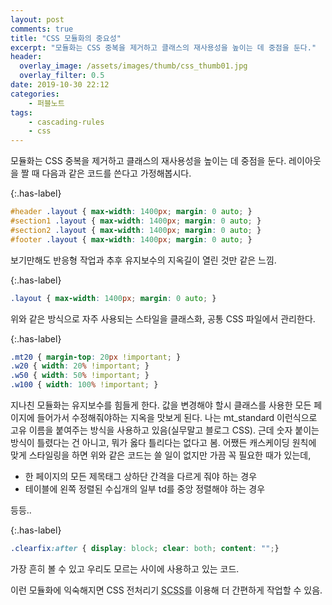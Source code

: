 ```yaml
---
layout: post
comments: true
title: "CSS 모듈화의 중요성"
excerpt: "모듈화는 CSS 중복을 제거하고 클래스의 재사용성을 높이는 데 중점을 둔다."
header:
  overlay_image: /assets/images/thumb/css_thumb01.jpg
  overlay_filter: 0.5
date: 2019-10-30 22:12
categories:
    - 퍼블노트
tags:
    - cascading-rules
    - css
---
```

모듈화는 CSS 중복을 제거하고 클래스의 재사용성을 높이는 데 중점을 둔다. 레이아웃을 짤 때 다음과 같은 코드를 쓴다고 가정해봅시다.

{:.has-label}
```css
#header .layout { max-width: 1400px; margin: 0 auto; }
#section1 .layout { max-width: 1400px; margin: 0 auto; }
#section2 .layout { max-width: 1400px; margin: 0 auto; }
#footer .layout { max-width: 1400px; margin: 0 auto; }
```
보기만해도 반응형 작업과 추후 유지보수의 지옥길이 열린 것만 같은 느낌.

{:.has-label}
```css
.layout { max-width: 1400px; margin: 0 auto; }
```
위와 같은 방식으로 자주 사용되는 스타일을 클래스화, 공통 CSS 파일에서 관리한다.

{:.has-label}
```css
.mt20 { margin-top: 20px !important; }
.w20 { width: 20% !important; }
.w50 { width: 50% !important; }
.w100 { width: 100% !important; }
```
지나친 모듈화는 유지보수를 힘들게 한다. 값을 변경해야 할시 클래스를 사용한 모든 페이지에 들어가서 수정해줘야하는 지옥을 맛보게 된다. 나는 mt_standard 이런식으로 고유 이름을 붙여주는 방식을 사용하고 있음(실무말고 블로그 CSS). 근데 숫자 붙이는 방식이 틀렸다는 건 아니고, 뭐가 옳다 틀리다는 없다고 봄. 어쨌든 캐스케이딩 원칙에 맞게 스타일링을 하면 위와 같은 코드는 쓸 일이 없지만 가끔 꼭 필요한 때가 있는데,

* 한 페이지의 모든 제목태그 상하단 간격을 다르게 줘야 하는 경우
* 테이블에 왼쪽 정렬된 수십개의 일부 td를 중앙 정렬해야 하는 경우

등등..

{:.has-label}
```css
.clearfix:after { display: block; clear: both; content: "";}
```
가장 흔히 볼 수 있고 우리도 모르는 사이에 사용하고 있는 코드.

이런 모듈화에 익숙해지면 CSS 전처리기 <abbr title="syntactically awesome style sheets">SCSS</abbr>를 이용해 더 간편하게 작업할 수 있음.